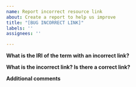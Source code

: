 ```yaml
---
name: Report incorrect resource link
about: Create a report to help us improve
title: "[BUG INCORRECT LINK]"
labels: ''
assignees: ''

---
```


**What is the IRI of the term with an incorrect link?**

**What is the incorrect link? Is there a correct link?**

**Additional comments**
